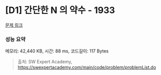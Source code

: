 # [D1] 간단한 N 의 약수 - 1933 

[문제 링크](https://swexpertacademy.com/main/code/problem/problemDetail.do?contestProbId=AV5PhcWaAKIDFAUq) 

### 성능 요약

메모리: 42,440 KB, 시간: 88 ms, 코드길이: 117 Bytes



> 출처: SW Expert Academy, https://swexpertacademy.com/main/code/problem/problemList.do
